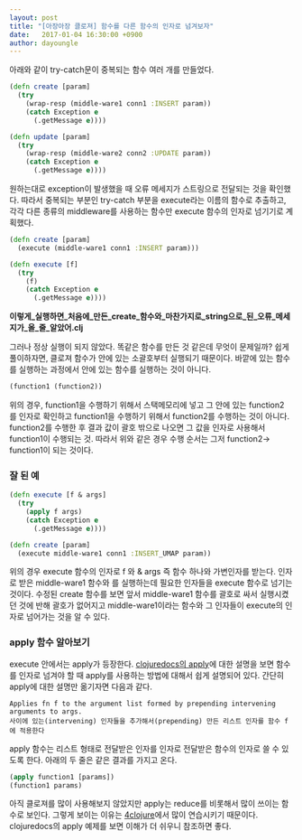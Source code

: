 ```yaml
---
layout: post
title: "[아장아장 클로져] 함수를 다른 함수의 인자로 넘겨보자" 
date:   2017-01-04 16:30:00 +0900 
author: dayoungle
---
```


아래와 같이 try-catch문이 중복되는 함수 여러 개를 만들었다. 

```clojure
(defn create [param]
  (try
    (wrap-resp (middle-ware1 conn1 :INSERT param))
    (catch Exception e
      (.getMessage e))))

(defn update [param]
  (try
    (wrap-resp (middle-ware2 conn2 :UPDATE param))
    (catch Exception e
      (.getMessage e))))
```

원하는대로 exception이 발생했을 때 오류 메세지가 스트링으로 전달되는 것을 확인했다. 따라서 중복되는 부분인  try-catch 부분을 execute라는 이름의 함수로 추출하고, 각각 다른 종류의 middleware를 사용하는 함수만 execute 함수의 인자로 넘기기로 계획했다. 

```clojure
(defn create [param] 
  (execute (middle-ware1 conn1 :INSERT param)))

(defn execute [f]
  (try
    (f)
    (catch Exception e
      (.getMessage e))))
```
**이렇게\_실행하면\_처음에\_만든\_create\_함수와\_마찬가지로\_string으로\_된\_오류\_메세지가\_올\_줄\_알았어.clj**




그러나 정상 실행이 되지 않았다. 똑같은 함수를 만든 것 같은데 무엇이 문제일까? 쉽게 풀이하자면, 클로져 함수가 안에 있는 소괄호부터 실행되기 때문이다. 바깥에 있는 함수를 실행하는 과정에서 안에 있는 함수를 실행하는 것이 아니다. 

```clojure
(function1 (function2))
```
위의 경우, function1을 수행하기 위해서 스택메모리에 넣고 그 안에 있는 function2 를 인자로 확인하고 function1을 수행하기 위해서  function2를 수행하는 것이 아니다. 
function2를 수행한 후 결과 값이 괄호 밖으로 나오면 그 값을 인자로 사용해서 function1이 수행되는 것. 따라서 위와 같은 경우 수행 순서는 그저 function2-> function1이 되는 것이다.

### 잘 된 예 

```clojure
(defn execute [f & args]
  (try
    (apply f args)
    (catch Exception e
      (.getMessage e))))

(defn create [param]
  (execute middle-ware1 conn1 :INSERT_UMAP param))
```

위의 경우 execute 함수의 인자로 f 와 & args 즉 함수 하나와 가변인자를 받는다. 인자로 받은 middle-ware1 함수와 를 실행하는데 필요한 인자들을 execute 함수로 넘기는 것이다. 수정된 create 함수를 보면 앞서 middle-ware1 함수를 괄호로 싸서 실행시켰던 것에 반해 괄호가 없어지고 middle-ware1이라는 함수와 그 인자들이 execute의 인자로 넘어가는 것을 알 수 있다.

### apply 함수 알아보기 
execute 안에서는 apply가 등장한다. [clojuredocs의 apply](https://clojuredocs.org/clojure.core/apply)에 대한 설명을 보면 함수를 인자로 넘겨야 할 때 apply를 사용하는 방법에 대해서 쉽게 설명되어 있다. 간단히 apply에 대한 설명만 옮기자면 다음과 같다. 

```
Applies fn f to the argument list formed by prepending intervening arguments to args.
사이에 있는(intervening) 인자들을 추가해서(prepending) 만든 리스트 인자를 함수 f에 적용한다
```

apply 함수는 리스트 형태로 전달받은 인자를 인자로 전달받은 함수의 인자로 쓸 수 있도록 한다.
아래의 두 줄은 같은 결과를 가지고 온다. 

```clojure
(apply function1 [params]) 
(function1 params)
```

아직 클로져를 많이 사용해보지 않았지만 apply는 reduce를 비롯해서 많이 쓰이는 함수로 보인다. 그렇게 보이는 이유는 [4clojure](http://www.4clojure.com/)에서 많이 연습시키기 때문이다. clojuredocs의 apply 예제를 보면 이해가 더 쉬우니 참조하면 좋다. 
















